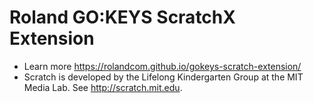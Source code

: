# Roland GO:KEYS ScratchX Extension
- Learn more https://rolandcom.github.io/gokeys-scratch-extension/
- Scratch is developed by the Lifelong Kindergarten Group at the MIT Media Lab. See http://scratch.mit.edu.
